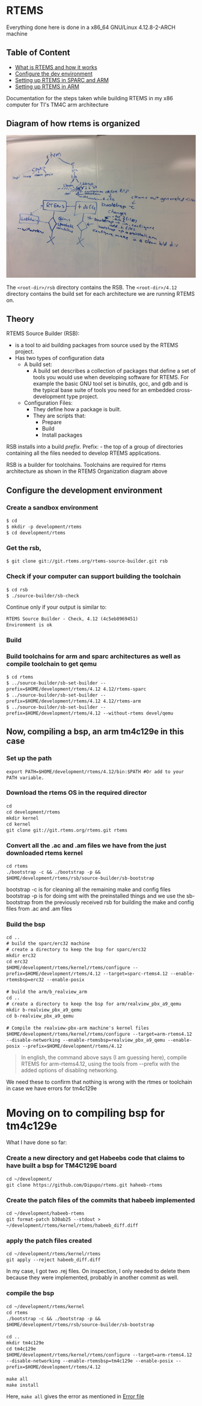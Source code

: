 # RTEMS
Everything done here is done in a x86_64 GNU/Linux 4.12.8-2-ARCH machine

## Table of Content
- [What is RTEMS and how it works](#theory)
- [Configure the dev environment](#configure-the-development-environment)
- [Setting up RTEMS in SPARC and ARM](#build)
- [Setting up RTEMS in ARM](#build)

Documentation for the steps taken while building RTEMS in my x86 computer for TI's TM4C arm architecture 

## Diagram of how rtems is organized
![RTEMS Organization](Topics/images/architecture_diagram_dr_bloom_office_hours.jpg)

The `<root-dir>/rsb` directory contains the RSB.
The `<root-dir>/4.12` directory contains the build set for each architecture we are running RTEMS on.

## Theory
RTEMS Source Builder (RSB): 
- is a tool to aid building packages from source used by the RTEMS project.
- Has two types of configuration data
    - A build set:
        -  A build set describes a collection of packages that define a set of
           tools you would use when developing software for RTEMS. For example
           the basic GNU tool set is binutils, gcc, and gdb and is the typical
           base suite of tools you need for an embedded cross-development type
           project. 
    - Configuration Files:
        - They define how a package is built.
        - They are scripts that: 
            - Prepare
            - Build
            - Install
            packages

RSB installs into a build *prefix*.
Prefix: 
    - the top of a group of directories containing all the files needed to develop RTEMS applications. 

RSB is a builder for toolchains. Toolchains are required for rtems architecture as shown in the RTEMS Organization diagram above

## Configure the development environment
### Create a sandbox environment
```
$ cd
$ mkdir -p development/rtems
$ cd development/rtems
```

### Get the rsb, 
```
$ git clone git://git.rtems.org/rtems-source-builder.git rsb
```

### Check if your computer can support building the toolchain
```
$ cd rsb
$ ./source-builder/sb-check
```
Continue only if your output is similar to:
```
RTEMS Source Builder - Check, 4.12 (4c5eb8969451)
Environment is ok
```
### Build

### Build toolchains for arm and sparc architectures as well as compile toolchain to get qemu
```
$ cd rtems
$ ../source-builder/sb-set-builder --prefix=$HOME/development/rtems/4.12 4.12/rtems-sparc
$ ../source-builder/sb-set-builder --prefix=$HOME/development/rtems/4.12 4.12/rtems-arm
$ ../source-builder/sb-set-builder --prefix=$HOME/development/rtems/4.12 --without-rtems devel/qemu
```
## Now, compiling a bsp, an arm tm4c129e in this case

### Set up the path
```
export PATH=$HOME/development/rtems/4.12/bin:$PATH #Or add to your PATH variable.
```
### Download the rtems OS in the required director
```
cd
cd development/rtems
mkdir kernel
cd kernel
git clone git://git.rtems.org/rtems.git rtems
```
### Convert all the .ac and .am files we have from the just downloaded rtems kernel 
```
cd rtems
./bootstrap -c && ./bootstrap -p && $HOME/development/rtems/rsb/source-builder/sb-bootstrap
```
bootstrap -c is for cleaning all the remaining make and config files
bootstrap -p is for doing smt with the preinstalled things
and we use the sb-bootstrap from the previously received rsb for building the make and config files from .ac and .am files

### Build the bsp
```
cd ..
# build the sparc/erc32 machine
# create a directory to keep the bsp for sparc/erc32
mkdir erc32
cd erc32
$HOME/development/rtems/kernel/rtems/configure --prefix=$HOME/development/rtems/4.12 --target=sparc-rtems4.12 --enable-rtemsbsp=erc32 --enable-posix

# build the arm/b_realview_arm
cd ..
# create a directory to keep the bsp for arm/realview_pbx_a9_qemu
mkdir b-realview_pbx_a9_qemu
cd b-realview_pbx_a9_qemu

# Compile the realview-pbx-arm machine's kernel files
$HOME/development/rtems/kernel/rtems/configure --target=arm-rtems4.12 --disable-networking --enable-rtemsbsp=realview_pbx_a9_qemu --enable-posix --prefix=$HOME/development/rtems/4.12
```

> In english, the command above says (I am guessing here), compile RTEMS for arm-rtems4.12, using the tools from --prefix with the added options of disabling networking.

We need these to confirm that nothing is wrong with the rtmes or toolchain in case we have errors for tm4c129e

# Moving on to compiling bsp for tm4c129e
What I have done so far:

### Create a new directory and get Habeebs code that claims to have built a bsp for TM4C129E board
```
cd ~/development/
git clone https://github.com/Dipupo/rtems.git haheeb-rtems
```

### Create the patch files of the commits that habeeb implemented
```
cd ~/development/habeeb-rtems
git format-patch b30ab25 --stdout > ~/development/rtems/kernel/rtems/habeeb_diff.diff
```
### apply the patch files created
```
cd ~/development/rtems/kernel/rtems
git apply --reject habeeb_diff.diff
```

In my case, I got two .rej files. On inspection, I only needed to delete them because they were implemented, probably in another commit as well.

### compile the bsp
```
cd ~/development/rtems/kernel
cd rtems
./bootstrap -c && ./bootstrap -p && $HOME/development/rtems/rsb/source-builder/sb-bootstrap

cd ..
mkdir tm4c129e
cd tm4c129e
$HOME/development/rtems/kernel/rtems/configure --target=arm-rtems4.12 --disable-networking --enable-rtemsbsp=tm4c129e --enable-posix --prefix=$HOME/development/rtems/4.12

make all
make install
```
Here, ```make all``` gives the error as mentioned in [Error file](https://github.com/sammanthp007/build-rtems-documentation/blob/master/make%20error%20tm4c129e)
